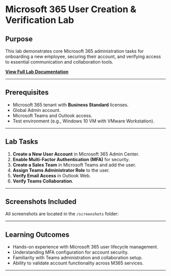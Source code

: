 # Microsoft 365 User Creation & Verification Lab

## Purpose
This lab demonstrates core Microsoft 365 administration tasks for onboarding a new employee, securing their account, and verifying access to essential communication and collaboration tools.

**[View Full Lab Documentation](M365_User_Creation_and_Verification.md)**

---

## Prerequisites
- Microsoft 365 tenant with **Business Standard** licenses.
- Global Admin account.
- Microsoft Teams and Outlook access.
- Test environment (e.g., Windows 10 VM with VMware Workstation).

---

## Lab Tasks
1. **Create a New User Account** in Microsoft 365 Admin Center.
2. **Enable Multi-Factor Authentication (MFA)** for security.
3. **Create a Sales Team** in Microsoft Teams and add the user.
4. **Assign Teams Administrator Role** to the user.
5. **Verify Email Access** in Outlook Web.
6. **Verify Teams Collaboration**.

---

## Screenshots Included
All screenshots are located in the `/screenshots` folder:

---

## Learning Outcomes
- Hands-on experience with Microsoft 365 user lifecycle management.
- Understanding MFA configuration for account security.
- Familiarity with Teams administration and collaboration setup.
- Ability to validate account functionality across M365 services.

---


